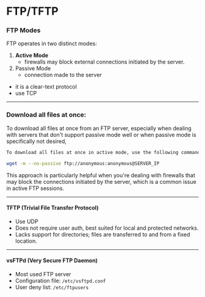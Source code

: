 # FTP/TFTP

### FTP Modes

FTP operates in two distinct modes:

1. **Active Mode**
   * firewalls may block external connections initiated by the server.
2. Passive Mode
   * connection made to the server

* it is a clear-text protocol
* use TCP

***

### Download all files at once:

To download all files at once from an FTP server, especially when dealing with servers that don't support passive mode well or when passive mode is specifically not desired,&#x20;

```markdown
To download all files at once in active mode, use the following command:
```

```bash
wget -m --no-passive ftp://anonymous:anonymous@SERVER_IP
```

This approach is particularly helpful when you're dealing with firewalls that may block the connections initiated by the server, which is a common issue in active FTP sessions.

***

#### TFTP (Trivial File Transfer Protocol)

* Use UDP&#x20;
* Does not require user auth, best suited for local and protected networks.
* Lacks support for directories; files are transferred to and from a fixed location.

***

#### **vsFTPd (Very Secure FTP Daemon)**

* Most used FTP server
* Configuration file: `/etc/vsftpd.conf`
* User deny list: `/etc/ftpusers`
